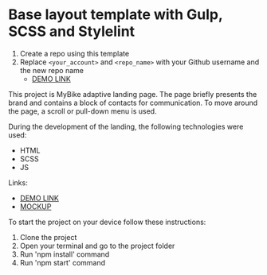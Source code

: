 # Base layout template with Gulp, SCSS and Stylelint
1. Create a repo using this template
1. Replace `<your_account>` and `<repo_name>` with your Github username and the new repo name
    - [DEMO LINK](https://<your_account>.github.io/<repo_name>/)

This project is MyBike adaptive landing page. The page briefly presents the brand and contains a block of contacts for communication. To move around the page, a scroll or pull-down menu is used.

During the development of the landing, the following technologies were used:
- HTML
- SCSS
- JS

Links:
- [DEMO LINK](https://rashyd-hasratov.github.io/mybike-landing/)
- [MOCKUP](https://www.figma.com/file/NZQAIydtHo5QkINyGLHNcq/BIKE-New-Version?node-id=0-1)

To start the project on your device follow these instructions:
1. Clone the project
2. Open your terminal and go to the project folder
3. Run 'npm install' command
4. Run 'npm start' command
